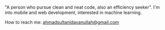 "A person who pursue clean and neat code, also an efficiency seeker".
I'm into mobile and web development, interested in machine learning.

How to reach me:
ahmadsultanidayanullah@gmail.com

<!---
ahmadsultani/ahmadsultani is a ✨ special ✨ repository because its `README.md` (this file) appears on your GitHub profile.
You can click the Preview link to take a look at your changes.
--->
